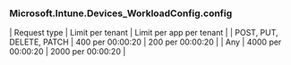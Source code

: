 <!-- markdownlint-disable MD041 h1-missing h1-not-first-->
### Microsoft.Intune.Devices_WorkloadConfig.config
| Request type | Limit per tenant | Limit per app per tenant |
| POST, PUT, DELETE, PATCH | 400 per 00:00:20 | 200 per 00:00:20 |
| Any | 4000 per 00:00:20 | 2000 per 00:00:20 |
